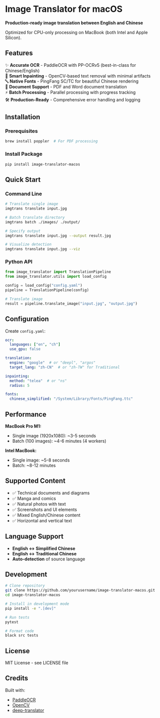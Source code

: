 # Image Translator for macOS

**Production-ready image translation between English and Chinese**

Optimized for CPU-only processing on MacBook (both Intel and Apple Silicon).

## Features

✨ **Accurate OCR** - PaddleOCR with PP-OCRv5 (best-in-class for Chinese/English)  
🎨 **Smart Inpainting** - OpenCV-based text removal with minimal artifacts  
🔤 **Native Fonts** - PingFang SC/TC for beautiful Chinese rendering  
📄 **Document Support** - PDF and Word document translation  
⚡ **Batch Processing** - Parallel processing with progress tracking  
🛠️ **Production-Ready** - Comprehensive error handling and logging

## Installation

### Prerequisites
```bash
brew install poppler  # For PDF processing
```

### Install Package
```bash
pip install image-translator-macos
```

## Quick Start

### Command Line
```bash
# Translate single image
imgtrans translate input.jpg

# Batch translate directory
imgtrans batch ./images/ ./output/

# Specify output
imgtrans translate input.jpg --output result.jpg

# Visualize detection
imgtrans translate input.jpg --viz
```

### Python API
```python
from image_translator import TranslationPipeline
from image_translator.utils import load_config

config = load_config("config.yaml")
pipeline = TranslationPipeline(config)

# Translate image
result = pipeline.translate_image("input.jpg", "output.jpg")
```

## Configuration

Create `config.yaml`:
```yaml
ocr:
  languages: ["en", "ch"]
  use_gpu: false

translation:
  engine: "google"  # or "deepl", "argos"
  target_lang: "zh-CN"  # or "zh-TW" for Traditional

inpainting:
  method: "telea"  # or "ns"
  radius: 5

fonts:
  chinese_simplified: "/System/Library/Fonts/PingFang.ttc"
```

## Performance

**MacBook Pro M1:**
- Single image (1920x1080): ~3-5 seconds
- Batch (100 images): ~4-6 minutes (4 workers)

**Intel MacBook:**
- Single image: ~5-8 seconds
- Batch: ~8-12 minutes

## Supported Content

- ✅ Technical documents and diagrams
- ✅ Manga and comics
- ✅ Natural photos with text
- ✅ Screenshots and UI elements
- ✅ Mixed English/Chinese content
- ✅ Horizontal and vertical text

## Language Support

- **English ↔ Simplified Chinese**
- **English ↔ Traditional Chinese**
- **Auto-detection** of source language

## Development
```bash
# Clone repository
git clone https://github.com/yourusername/image-translator-macos.git
cd image-translator-macos

# Install in development mode
pip install -e ".[dev]"

# Run tests
pytest

# Format code
black src tests
```

## License

MIT License - see LICENSE file

## Credits

Built with:
- [PaddleOCR](https://github.com/PaddlePaddle/PaddleOCR)
- [OpenCV](https://opencv.org/)
- [deep-translator](https://github.com/nidhaloff/deep-translator)